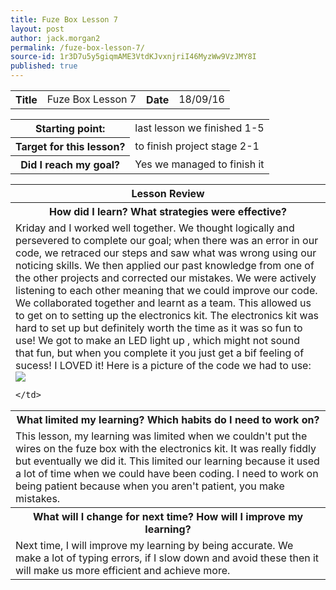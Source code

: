 ```yaml
---
title: Fuze Box Lesson 7
layout: post
author: jack.morgan2
permalink: /fuze-box-lesson-7/
source-id: 1r3D7u5y5giqmAME3VtdKJvxnjriI46MyzWw9VzJMY8I
published: true
---
```

<table>
  <tr>
    <th>Title</th>
    <td>Fuze Box Lesson 7</td>
    <th>Date</th>
    <td>18/09/16</td>
  </tr>
</table>


<table>
  <tr>
    <th>Starting point:</th>
    <td>last lesson we finished 1-5</td>
  </tr>
  <tr>
    <th>Target for this lesson?</th>
    <td>to finish project stage 2-1</td>
  </tr>
  <tr>
    <th>Did I reach my goal?</th>
    <td>Yes we managed to finish it</td>
  </tr>
</table>


<table>
  <tr>
    <th>Lesson Review</th>
  </tr>
  <tr>
    <th>How did I learn? What strategies were effective? </th>
  </tr>
  <tr>
    <td>Kriday and I worked well together. We thought logically  and persevered to complete our goal; when there was an error in our code, we retraced our steps and saw what was wrong using our noticing skills.  We then applied our past knowledge from one of the other projects and corrected our mistakes. We were actively listening to each other meaning  that we could improve our code. We collaborated together and learnt as a team. This allowed us to get on to setting up the electronics kit. The electronics kit was hard to set up but definitely worth the time as it was so fun to use! We got to make an LED light up , which might not sound that fun, but when you complete it you just get a bif feeling of sucess! I LOVED it!  Here is a picture of the code we had to use: <!--and a picture of the wiring, consisting of 2 leds a resistor and 2 wires -->
    
   <img src="https://github.com/jackm245/jackm245.github.io/blob/master/images/project%20stage%204-1%20code.PNG?raw=true"> 
     
    
    </td>
  </tr>
  
  <tr>
    <th> What limited my learning? Which habits do I need to work on? </th>
  </tr>
  <tr>
    <td>This lesson, my learning was limited when we couldn't put the wires on the fuze box with the electronics kit. It was really fiddly but eventually we did it. This limited our learning because it used a lot of time when we could have been coding. I need to work on being patient because when you aren't patient, you make mistakes.</td>
  </tr>
  <tr>
    <th>What will I change for next time? How will I improve my learning?</th>
  </tr>
  <tr>
    <td>Next time, I will improve my learning by being accurate. We make a lot of typing errors, if I slow down and avoid these then it will make us more efficient and achieve more.</td>
  </tr>
</table>


